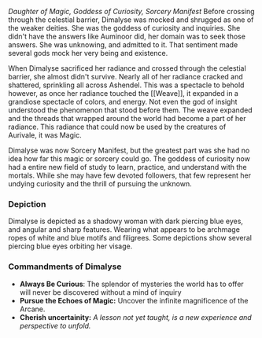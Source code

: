 *Daughter of Magic, Goddess of Curiosity, Sorcery Manifest*
Before crossing through the celestial barrier, Dimalyse was mocked and shrugged as one of the weaker deities. She was the goddess of curiosity and inquiries. She didn't have the answers like Auminoor did, her domain was to seek those answers. She was unknowing, and admitted to it. That sentiment made several gods mock her very being and existence.

When Dimalyse sacrificed her radiance and crossed through the celestial barrier, she almost didn't survive. Nearly all of her radiance cracked and shattered, sprinkling all across Ashendel. This was a spectacle to behold however, as once her radiance touched the [[Weave]], it expanded in a grandiose spectacle of colors, and energy. Not even the god of insight understood the phenomenon that stood before them. The weave expanded and the threads that wrapped around the world had become a part of her radiance. This radiance that could now be used by the creatures of Aurivale, it was Magic.

Dimalyse was now Sorcery Manifest, but the greatest part was she had no idea how far this magic or sorcery could go. The goddess of curiosity now had a entire new field of study to learn, practice, and understand with the mortals. While she may have few devoted followers, that few represent her undying curiosity and the thrill of pursuing the unknown. 


### Depiction
Dimalyse is depicted as a shadowy woman with dark piercing blue eyes, and angular and sharp features. Wearing what appears to be archmage ropes of white and blue motifs and filigrees. Some depictions show several piercing blue eyes orbiting her visage.

### Commandments of Dimalyse
+ **Always Be Curious**: The splendor of mysteries the world has to offer will never be discovered without a mind of inquiry
+ **Pursue the Echoes of Magic:** Uncover the infinite magnificence of the Arcane.
+ **Cherish uncertainity:** *A lesson not yet taught, is a new experience and perspective to unfold.*


